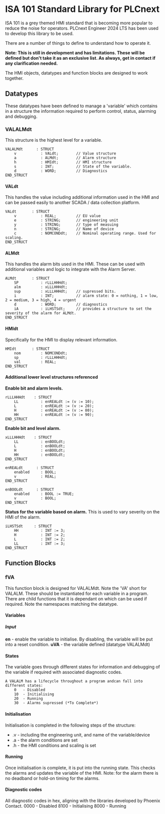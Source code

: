 # ISA 101 Standard Library for PLCnext

ISA 101 is a grey themed HMI standard that is becoming more popular to reduce the noise for operators. PLCnext Engineer 2024 LTS has been used to develop this library to be used.

There are a number of things to define to understand how to operate it. 

__Note: This is still in development and has limitations. These will be defined but don't take it as an exclusive list. As always, get in contact if any clarification needed.__

The HMI objects, datatypes and function blocks are designed to work together.

## Datatypes
These datatypes have been defined to manage a 'variable' which contains in a structure the information required to perform control, status, alarming and debugging.

### VALALMdt
This structure is the highest level for a variable.
```
VALALMdt      : STRUCT
    v           : VALdt;        // Value structure
    a           : ALMdt;        // Alarm structure
    h           : HMIdt;        // HMI structure
    s           : INT;          // State of the variable.
    d           : WORD;         // Diagnostics
END_STRUCT
```

#### VALdt
This handles the value including additional information used in the HMI and can be passed easily to another SCADA / data collection platform.
```
VALdt       : STRUCT
    v           : REAL;         // EU value
    e           : STRING;       // engineering unit
    y           : STRING;       // type of measuing
    n           : STRING;       // Name of device
    c           : NOMCONDdt;    // Nominal operating range. Used for scaling.
END_STRUCT
```

#### ALMdt
This handles the alarm bits used in the HMI. These can be used with additional variables and logic to integrate with the Alarm Server.
```
ALMdt       : STRUCT
    SP          : rLLLHHHdt;
    alm         : xLLLHHHdt;
    sup         : xLLLHHHdt;    // supressed bits.
    i           : INT;          // alarm state: 0 = nothing, 1 = low, 2 = medium, 3 = high, 4 = urgent
    d           : WORD;         // diagnostics
    iA          : iLHSTSdt;     // provides a structure to set the severity of the alarm for ALMdt.
END_STRUCT
```

#### HMIdt
Specifically for the HMI to display relevant information.
```
HMIdt       : STRUCT
    nom         : NOMCONDdt;
    sp          : rLLLHHHdt;
    val         : REAL;
END_STRUCT
```

#### Additional lower level structures referenced
__Enable bit and alarm levels.__
```
rLLLHHHdt    : STRUCT
    LL          : enREALdt := (v := 10);
    L           : enREALdt := (v := 20);
    H           : enREALdt := (v := 80);
    HH          : enREALdt := (v := 90);   
END_STRUCT
```
__Enable bit and level alarm.__
```
xLLLHHHdt    : STRUCT
    LL          : enBOOLdt;
    L           : enBOOLdt;
    H           : enBOOLdt;
    HH          : enBOOLdt;
END_STRUCT
```
```
enREALdt      : STRUCT
    enabled     : BOOL;
    v           : REAL;
END_STRUCT

enBOOLdt      : STRUCT
    enabled     : BOOL := TRUE;
    v           : BOOL;
END_STRUCT
```
__Status for the variable based on alarm.__ This is used to vary severity on the HMI of the alarm.
```
iLHSTSdt     : STRUCT
    HH          : INT := 3;
    H           : INT := 2;
    L           : INT := 2; 
    LL          : INT := 3;
END_STRUCT
```

## Function Blocks
### fVA
This function block is designed for VALALMdt. Note the 'VA' short for VALALM. These should be instantiated for each variable in a program. There are child functions that it is dependant on which can be used if required. Note the namespaces matching the datatype.

#### Variables
##### Input
__en__ - enable the variable to initialise. By disabling, the variable will be put into a reset condition. 
__uVA__ - the variable defined (datatype VALALMdt)
#### States
The variable goes through different states for information and debugging of the variable if required with associated diagnostic codes.
```
A VALALM has a lifecycle throughout a program andcan fall into different states:
    0   - Disabled
    10  - Initialising
    20  - Running
    30  - Alarms supressed (*To Complete*)
```

#### Initialisation
Initialisation is completed in the following steps of the structure:
- .v - including the engineering unit, and name of the variable/device
- .a - the alarm conditions are set
- .h - the HMI conditions and scaling is set

#### Running
Once initialisation is complete, it is put into the running state. This checks the alarms and updates the variable of the HMI.
Note: for the alarm there is no deadband or hold-on timing for the alarms.

#### Diagnostic codes
All diagnostic codes in hex, aligning with the libraries developed by Phoenix Contact.
0000 - Disabled
8100 - Initialising
8000 - Running
